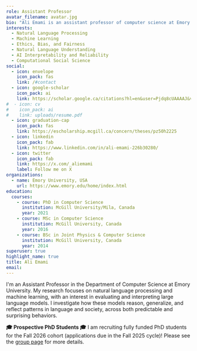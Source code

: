 ```yaml
---
role: Assistant Professor
avatar_filename: avatar.jpg
bio: "Ali Emami is an assistant professor of computer science at Emory University. His research interests include natural language processing, machine learning, and artificial intelligence."
interests:
  - Natural Language Processing
  - Machine Learning
  - Ethics, Bias, and Fairness
  - Natural Language Understanding
  - AI Interpretability and Reliability
  - Computational Social Science
social:
  - icon: envelope
    icon_pack: fas
    link: /#contact
  - icon: google-scholar
    icon_pack: ai
    link: https://scholar.google.ca/citations?hl=en&user=Pjdq8cUAAAAJ&view_op=list_works&sortby=pubdate
#  - icon: cv
#    icon_pack: ai
#    link: uploads/resume.pdf
  - icon: graduation-cap
    icon_pack: fas
    link: https://escholarship.mcgill.ca/concern/theses/pz50h2225
  - icon: linkedin
    icon_pack: fab
    link: https://www.linkedin.com/in/ali-emami-226b30280/
  - icon: twitter
    icon_pack: fab
    link: https://x.com/_aliemami
    label: Follow me on X
organizations:
  - name: Emory University, USA
    url: https://www.emory.edu/home/index.html
education:
  courses:
    - course: PhD in Computer Science
      institution: McGill University/Mila, Canada
      year: 2021
    - course: MSc in Computer Science
      institution: McGill University, Canada
      year: 2016
    - course: BSc in Joint Physics & Computer Science
      institution: McGill University, Canada
      year: 2014
superuser: true
highlight_name: true
title: Ali Emami
email: 
---
```


I'm an Assistant Professor in the Department of Computer Science at Emory University. My research focuses on natural language processing and machine learning, with an interest in evaluating and interpreting large language models. I investigate how these models reason, generalize, and reflect patterns in language and society, across both predictable and surprising behaviors.

**🎓 Prospective PhD Students 🎓** I am recruiting fully funded PhD students for the Fall 2026 cohort (applications due in the Fall 2025 cycle)! Please see the [group page](/group/) for more details.


<!-- My goal is to ensure AI technologies are developed and deployed in ways that are ethical, inclusive, and serve the public good. -->

<!-- I received my PhD in Computer Science in 2021 from [McGill University](http://cs.mcgill.ca) and [Mila](https://mila.quebec), supervised by Dr. [Jackie Cheung](https://www.cs.mcgill.ca/~jcheung/). My PhD research was at the intersection of Natural Language Inference (NLI) and common-sense reasoning in AI Systems. -->






